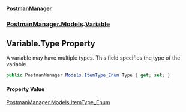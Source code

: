 #### [PostmanManager](PostmanManager.md 'PostmanManager')
### [PostmanManager.Models](PostmanManager.md#PostmanManager.Models 'PostmanManager.Models').[Variable](PostmanManager.md#PostmanManager.Models.Variable 'PostmanManager.Models.Variable')

## Variable.Type Property

A variable may have multiple types. This field specifies the type of the variable.

```csharp
public PostmanManager.Models.ItemType_Enum Type { get; set; }
```

#### Property Value
[PostmanManager.Models.ItemType_Enum](https://docs.microsoft.com/en-us/dotnet/api/PostmanManager.Models.ItemType_Enum 'PostmanManager.Models.ItemType_Enum')